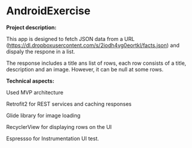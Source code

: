 # AndroidExercise

<b>Project description:</b>

This app is designed to fetch JSON data from a URL (https://dl.dropboxusercontent.com/s/2iodh4vg0eortkl/facts.json) and dispaly the respone in a list.

The response includes a title ans list of rows, each row consists of a title, description and an image. However, it can be null at some rows.

<b>Technical aspects:</b>

Used MVP architecture

Retrofit2 for REST services and caching responses

Glide library for image loading

RecyclerView for displaying rows on the UI

Espressso for Instrumentation UI test.



